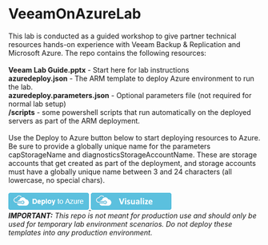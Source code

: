 # VeeamOnAzureLab
This lab is conducted as a guided workshop to give partner technical resources hands-on experience with Veeam Backup & Replication and Microsoft Azure. The repo contains the following resources:<br><br>
<b>Veeam Lab Guide.pptx</b> - Start here for lab instructions<br>
<b>azuredeploy.json</b> - The ARM template to deploy Azure environment to run the lab.<br>
<b>azuredeploy.parameters.json</b> - Optional parameters file (not required for normal lab setup)<br>
<b>/scripts</b> - some powershell scripts that run automatically on the deployed servers as part of the ARM deployment.<br>
<br>
Use the Deploy to Azure button below to start deploying resources to Azure. Be sure to provide a globally unique name for the parameters capStorageName and diagnosticsStorageAccountName. These are storage accounts that get created as part of the deployment, and storage accounts must have a globally unique name between 3 and 24 characters (all lowercase, no special chars).<br><br>
<a href="https://portal.azure.com/#create/Microsoft.Template/uri/https%3A%2F%2Fraw.githubusercontent.com%2Fyouf05%2FVeeamOnAzureLab%2Fmaster%2Fazuredeploy.json" target="_blank">
    <img src="https://raw.githubusercontent.com/Azure/azure-quickstart-templates/master/1-CONTRIBUTION-GUIDE/images/deploytoazure.png"/>
</a>
<a href="http://armviz.io/#/?load=https%3A%2F%2Fraw.githubusercontent.com%2Fyouf05%2FVeeamOnAzureLab%2Fmaster%2Fazuredeploy.json" target="_blank">
    <img src="https://raw.githubusercontent.com/Azure/azure-quickstart-templates/master/1-CONTRIBUTION-GUIDE/images/visualizebutton.png"/>
</a><br>
<i><b>IMPORTANT:</b> This repo is not meant for production use and should only be used for temporary lab environment scenarios. Do not deploy these templates into any production environment.</i>